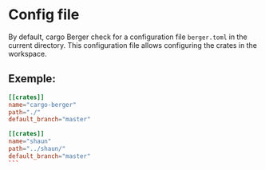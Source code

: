 # Config file

By default, cargo Berger check for a configuration file `berger.toml` in the current directory. This configuration file allows configuring the crates in the workspace.

## Exemple:

````toml
[[crates]]
name="cargo-berger"
path="./"
default_branch="master"

[[crates]]
name="shaun"
path="../shaun/"
default_branch="master"
```